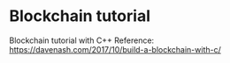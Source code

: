 # Blockchain tutorial

Blockchain tutorial with C++
Reference: https://davenash.com/2017/10/build-a-blockchain-with-c/
